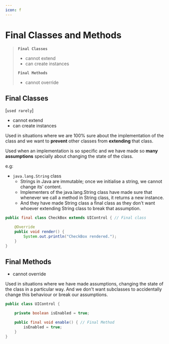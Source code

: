 ```yaml
---
icon: f
---
```


# Final Classes and Methods

> **`Final Classes`**
>
> * cannot extend
> * can create instances
>
> **`Final Methods`**
>
> * cannot override



## Final Classes

\[`used rarely`]

* cannot extend
* can create instances

Used in situations where we are 100% sure about the implementation of the class and we want to **prevent** other classes from **extending** that class.

Used when an implementation is so specific and we have made so **many assumptions** specially about changing the state of the class.

e.g:&#x20;

* `java.lang.String` class
  * Strings in Java are immutable; once we initialise a string, we cannot change its' content.
  * Implementers of the java.lang.String class have made sure that whenever we call a method in String class, it returns a new instance.
  * And they have made String class a final class as they don't want whoever extending String class to  break that assumption.

```java
public final class CheckBox extends UIControl { // Final class

    @Override
    public void render() {
        System.out.println("CheckBox rendered.");
    }
}
```

## Final Methods

* cannot override

Used in situations where we have made assumptions, changing the state of the class in a particular way. And we don't want subclasses to accidentally change this behaviour or break our assumptions.

```java
public class UIControl { 

    private boolean isEnabled = true;

    public final void enable() { // Final Method
        isEnabled = true;
    }
}
```




